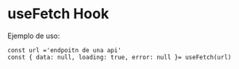 # useFetch Hook

 Ejemplo de uso:

 ```
 const url ='endpoitn de una api'
 const { data: null, loading: true, error: null }= useFetch(url)

 ```